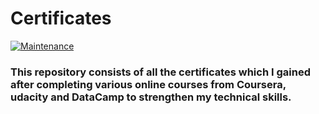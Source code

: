 # Certificates

[![Maintenance](https://img.shields.io/badge/Up%20to%20date-no-green.svg)](https://github.com/mayank1101/Certificates/actions)

### This repository consists of all the certificates which I gained after completing various online courses from Coursera, udacity and DataCamp to strengthen my technical skills. 
